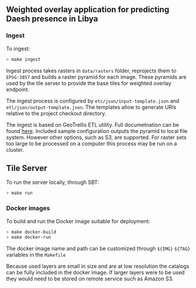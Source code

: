 ## Weighted overlay application for predicting Daesh presence in Libya

### Ingest
To ingest:
```sh
> make ingest
```

Ingest process takes rasters in `data/rasters` folder, reprojects them to `EPSG:3857` and builds a raster pyramid for each image.
These pyramids are used by the tile server to provide the base tiles for weighted overlay endpoint.

The ingest process is configured by `etc/json/input-template.json` and `etl/json/output-template.json`.
The templates allow to generate URIs relative to the project checkout directory.

The ingest is based on GeoTrellis ETL utility. Full documetnation can be found [here](http://geotrellis.readthedocs.io/en/latest/tutorials/etl-tutorial/).
Included sample configuration outputs the pyramid to local file system. However other options, such as S3, are supported.
For raster sets too large to be processed on a computer this process may be run on a cluster.

## Tile Server

To run the server locally, through SBT:

```sh
> make run
```

### Docker images

To build and run the Docker image suitable for deployment:

```sh
> make docker-build
> make docker-run
```

The docker image name and path can be customized through `${IMG}` `${TAG}` variables in the `Makefile`

Because used layers are small in size and are at low resolution the catalogs can be fully included in the docker image.
If larger layers were to be used they would need to be stored on remote service such as Amazon S3.